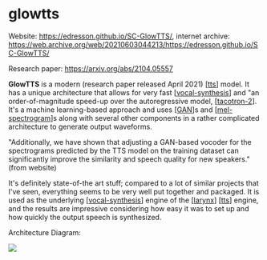 # glowtts

Website: <https://edresson.github.io/SC-GlowTTS/>, internet archive: <https://web.archive.org/web/20210603044213/https://edresson.github.io/SC-GlowTTS/>

Research paper: <https://arxiv.org/abs/2104.05557>

**GlowTTS** is a modern (research paper released April 2021) [[tts]] model. It has a unique architecture that allows for very fast [[vocal-synthesis]] and "an order-of-magnitude speed-up over the autoregressive model, [[tacotron-2]]. It's a machine learning-based approach and uses [[GAN]]s and [[mel-spectrogram]]s along with several other components in a rather complicated architecture to generate output waveforms.

"Additionally, we have shown that adjusting a GAN-based vocoder for the spectrograms predicted by the TTS model on the training dataset can significantly improve the similarity and speech quality for new speakers." (from website)

It's definitely state-of-the art stuff; compared to a lot of similar projects that I've seen, everything seems to be very well put together and packaged. It is used as the underlying [[vocal-synthesis]] engine of the [[larynx]] [[tts]] engine, and the results are impressive considering how easy it was to set up and how quickly the output speech is synthesized.

Architecture Diagram:

![](https://edresson.github.io/SC-GlowTTS/resources/SC-GlowTTS.png)

[//begin]: # "Autogenerated link references for markdown compatibility"
[tts]: tts "tts"
[vocal-synthesis]: vocal-synthesis "vocal synthesis"
[tacotron-2]: tacotron-2 "tacotron-2"
[GAN]: gan "GAN"
[mel-spectrogram]: mel-spectrogram "mel-spectrogram"
[larynx]: larynx "larynx"
[//end]: # "Autogenerated link references"
